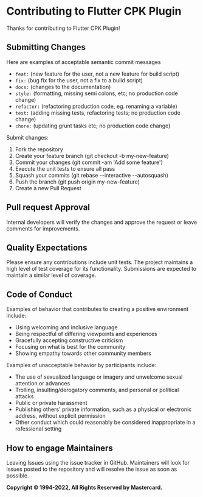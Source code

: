 # Contributing to Flutter CPK Plugin

Thanks for contributing to Flutter CPK Plugin!

## Submitting Changes

Here are examples of acceptable semantic commit messages

- `feat:` (new feature for the user, not a new feature for build script)
- `fix:` (bug fix for the user, not a fix to a build script)
- `docs:` (changes to the documentation)
- `style:` (formatting, missing semi colons, etc; no production code change)
- `refactor:` (refactoring production code, eg. renaming a variable)
- `test:` (adding missing tests, refactoring tests; no production code change)
- `chore:` (updating grunt tasks etc; no production code change)

Submit changes:

1. Fork the repository
2. Create your feature branch (git checkout -b my-new-feature)
3. Commit your changes (git commit -am 'Add some feature')
4. Execute the unit tests to ensure all pass
5. Squash your commits (git rebase --interactive --autosquash)
6. Push the branch (git push origin my-new-feature)
7. Create a new Pull Request

## Pull request Approval

Internal developers will verify the changes and approve the request or leave comments for improvements.

## Quality Expectations

Please ensure any contributions include unit tests. The project maintains a high level of test coverage for its functionality.
Submissions are expected to maintain a similar level of coverage.

## Code of Conduct

Examples of behavior that contributes to creating a positive environment
include:

- Using welcoming and inclusive language
- Being respectful of differing viewpoints and experiences
- Gracefully accepting constructive criticism
- Focusing on what is best for the community
- Showing empathy towards other community members

Examples of unacceptable behavior by participants include:

- The use of sexualized language or imagery and unwelcome sexual attention or
  advances
- Trolling, insulting/derogatory comments, and personal or political attacks
- Public or private harassment
- Publishing others' private information, such as a physical or electronic
  address, without explicit permission
- Other conduct which could reasonably be considered inappropriate in a
  rofessional setting

## How to engage Maintainers

Leaving Issues using the issue tracker in GitHub.
Maintainers will look for issues posted to the repository and will resolve the issue as soon as possible.

**Copyright © 1994-2022, All Rights Reserved by Mastercard.**
